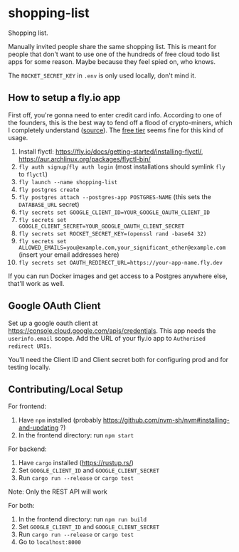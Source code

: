 # shopping-list

Shopping list.

Manually invited people share the same shopping list.
This is meant for people that don't want to use one of the hundreds of free cloud todo list apps for some reason.
Maybe because they feel spied on, who knows.

The `ROCKET_SECRET_KEY` in `.env` is only used locally, don't mind it.

## How to setup a fly.io app

First off, you're gonna need to enter credit card info.
According to one of the founders, this is the best way to fend off a flood of crypto-miners, which I completely understand ([source](https://twitter.com/jeromegn/status/1388823002826121216)).
The [free tier](https://fly.io/docs/about/pricing/) seems fine for this kind of usage.

1. Install flyctl: https://fly.io/docs/getting-started/installing-flyctl/, https://aur.archlinux.org/packages/flyctl-bin/
1. `fly auth signup`/`fly auth login` (most installations should symlink `fly` to `flyctl`)
1. `fly launch --name shopping-list`
1. `fly postgres create`
1. `fly postgres attach --postgres-app POSTGRES-NAME` (this sets the `DATABASE_URL` secret)
1. `fly secrets set GOOGLE_CLIENT_ID=YOUR_GOOGLE_OAUTH_CLIENT_ID`
1. `fly secrets set GOOGLE_CLIENT_SECRET=YOUR_GOOGLE_OAUTH_CLIENT_SECRET`
1. `fly secrets set ROCKET_SECRET_KEY=(openssl rand -base64 32)`
1. `fly secrets set ALLOWED_EMAILS=you@example.com,your_significant_other@example.com` (insert your email addresses here)
1. `fly secrets set OAUTH_REDIRECT_URL=https://your-app-name.fly.dev`

If you can run Docker images and get access to a Postgres anywhere else, that'll work as well.

## Google OAuth Client

Set up a google oauth client at https://console.cloud.google.com/apis/credentials.
This app needs the `userinfo.email` scope.
Add the URL of your fly.io app to `Authorised redirect URIs`.

You'll need the Client ID and Client secret both for configuring prod and for testing locally.

## Contributing/Local Setup

For frontend:

1. Have `npm` installed (probably https://github.com/nvm-sh/nvm#installing-and-updating ?)
1. In the frontend directory: run `npm start`

For backend:

1. Have `cargo` installed (https://rustup.rs/)
1. Set `GOOGLE_CLIENT_ID` and `GOOGLE_CLIENT_SECRET`
1. Run `cargo run --release` or `cargo test`

Note: Only the REST API will work

For both:

1. In the frontend directory: run `npm run build`
1. Set `GOOGLE_CLIENT_ID` and `GOOGLE_CLIENT_SECRET`
1. Run `cargo run --release` or `cargo test`
1. Go to `localhost:8000`
